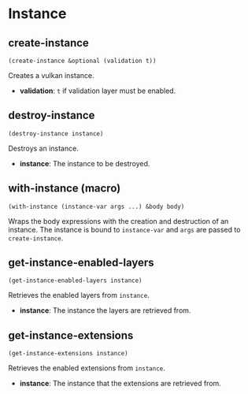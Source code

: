 
# Instance

## create-instance

```
(create-instance &optional (validation t))
```

Creates a vulkan instance.

* **validation**: `t` if validation layer must be enabled.

## destroy-instance

```
(destroy-instance instance)
```

Destroys an instance.

* **instance**: The instance to be destroyed.

## with-instance (macro)

```
(with-instance (instance-var args ...) &body body)
```

Wraps the body expressions with the creation and destruction of an instance. The instance is bound to `instance-var` and `args` are passed to `create-instance`.

## get-instance-enabled-layers

```
(get-instance-enabled-layers instance)
```

Retrieves the enabled layers from `instance`.

* **instance**: The instance the layers are retrieved from.

## get-instance-extensions

```
(get-instance-extensions instance)
```

Retrieves the enabled extensions from `instance`.

* **instance**: The instance that the extensions are retrieved from.

